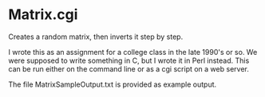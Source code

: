 # Matrix.cgi
Creates a random matrix, then inverts it step by step.

I wrote this as an assignment for a college class in the late 1990's or so.  We were supposed to write something in C, but I wrote it in Perl instead.  This can be run either on the command line or as a cgi script on a web server.

The file MatrixSampleOutput.txt is provided as example output.
